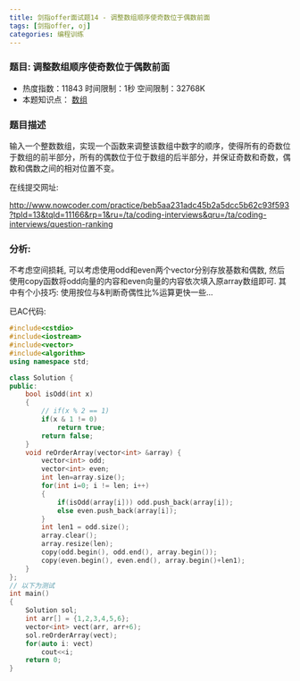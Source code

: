 ```yaml
---
title: 剑指offer面试题14 - 调整数组顺序使奇数位于偶数前面
tags: [剑指offer, oj]
categories: 编程训练
---
```




###  题目: 调整数组顺序使奇数位于偶数前面

- 热度指数：11843    时间限制：1秒     空间限制：32768K
- 本题知识点： [数组](http://www.nowcoder.com/questionCenter?questionTypes=000100&mutiTagIds=578)


### 题目描述

输入一个整数数组，实现一个函数来调整该数组中数字的顺序，使得所有的奇数位于数组的前半部分，所有的偶数位于位于数组的后半部分，并保证奇数和奇数，偶数和偶数之间的相对位置不变。



在线提交网址:

http://www.nowcoder.com/practice/beb5aa231adc45b2a5dcc5b62c93f593?tpId=13&tqId=11166&rp=1&ru=/ta/coding-interviews&qru=/ta/coding-interviews/question-ranking




### 分析: 

不考虑空间损耗, 可以考虑使用odd和even两个vector分别存放基数和偶数, 然后使用copy函数将odd向量的内容和even向量的内容依次填入原array数组即可. 其中有个小技巧: 使用按位与&判断奇偶性比%运算更快一些...


已AC代码:

```cpp
#include<cstdio>
#include<iostream>
#include<vector>
#include<algorithm>
using namespace std;

class Solution {
public:
    bool isOdd(int x)
    {
        // if(x % 2 == 1)
		if(x & 1 != 0)
			return true;
        return false;
    }    
    void reOrderArray(vector<int> &array) {
        vector<int> odd;
        vector<int> even;
        int len=array.size();
        for(int i=0; i != len; i++)
        {
            if(isOdd(array[i])) odd.push_back(array[i]);
            else even.push_back(array[i]);
        }
        int len1 = odd.size();
        array.clear();
        array.resize(len);
        copy(odd.begin(), odd.end(), array.begin());
        copy(even.begin(), even.end(), array.begin()+len1);        
    }
};
// 以下为测试
int main()
{
	Solution sol;
	int arr[] = {1,2,3,4,5,6};
	vector<int> vect(arr, arr+6);
	sol.reOrderArray(vect);
	for(auto i: vect)
		cout<<i;
	return 0;
}
```
